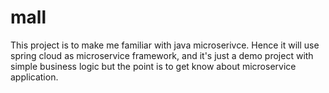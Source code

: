 # mall
This project is to make me familiar  with java microserivce. Hence it will use spring cloud as microservice framework, and it's just a demo project with simple business logic but the point is to get know about microservice application.
